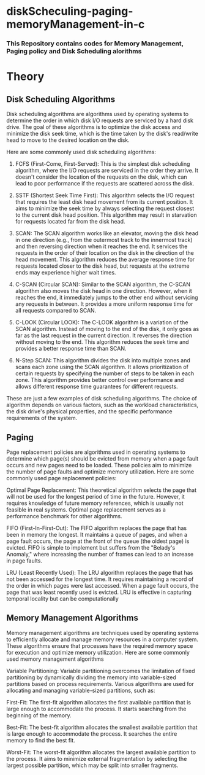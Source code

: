 # diskScheculing-paging-memoryManagement-in-c
### This Repository contains codes for Memory Management, Paging policy and Disk Scheduling alorithms


#  Theory

## Disk Scheduling Algorithms

Disk scheduling algorithms are algorithms used by operating systems to determine the order in which disk I/O requests are serviced by a hard disk drive. The goal of these algorithms is to optimize the disk access and minimize the disk seek time, which is the time taken by the disk's read/write head to move to the desired location on the disk.

Here are some commonly used disk scheduling algorithms:

1. FCFS (First-Come, First-Served): This is the simplest disk scheduling algorithm, where the I/O requests are serviced in the order they arrive. It doesn't consider the location of the requests on the disk, which can lead to poor performance if the requests are scattered across the disk.

2. SSTF (Shortest Seek Time First): This algorithm selects the I/O request that requires the least disk head movement from its current position. It aims to minimize the seek time by always selecting the request closest to the current disk head position. This algorithm may result in starvation for requests located far from the disk head.

3. SCAN: The SCAN algorithm works like an elevator, moving the disk head in one direction (e.g., from the outermost track to the innermost track) and then reversing direction when it reaches the end. It services the requests in the order of their location on the disk in the direction of the head movement. This algorithm reduces the average response time for requests located closer to the disk head, but requests at the extreme ends may experience higher wait times.

4. C-SCAN (Circular SCAN): Similar to the SCAN algorithm, the C-SCAN algorithm also moves the disk head in one direction. However, when it reaches the end, it immediately jumps to the other end without servicing any requests in between. It provides a more uniform response time for all requests compared to SCAN.

5. C-LOOK (Circular LOOK): The C-LOOK algorithm is a variation of the SCAN algorithm. Instead of moving to the end of the disk, it only goes as far as the last request in the current direction. It reverses the direction without moving to the end. This algorithm reduces the seek time and provides a better response time than SCAN.

6. N-Step SCAN: This algorithm divides the disk into multiple zones and scans each zone using the SCAN algorithm. It allows prioritization of certain requests by specifying the number of steps to be taken in each zone. This algorithm provides better control over performance and allows different response time guarantees for different requests.

These are just a few examples of disk scheduling algorithms. The choice of algorithm depends on various factors, such as the workload characteristics, the disk drive's physical properties, and the specific performance requirements of the system.

## Paging

Page replacement policies are algorithms used in operating systems to determine which page(s) should be evicted from memory when a page fault occurs and new pages need to be loaded. These policies aim to minimize the number of page faults and optimize memory utilization. Here are some commonly used page replacement policies:

Optimal Page Replacement: This theoretical algorithm selects the page that will not be used for the longest period of time in the future. However, it requires knowledge of future memory references, which is usually not feasible in real systems. Optimal page replacement serves as a performance benchmark for other algorithms.

FIFO (First-In-First-Out): The FIFO algorithm replaces the page that has been in memory the longest. It maintains a queue of pages, and when a page fault occurs, the page at the front of the queue (the oldest page) is evicted. FIFO is simple to implement but suffers from the "Belady's Anomaly," where increasing the number of frames can lead to an increase in page faults.

LRU (Least Recently Used): The LRU algorithm replaces the page that has not been accessed for the longest time. It requires maintaining a record of the order in which pages were last accessed. When a page fault occurs, the page that was least recently used is evicted. LRU is effective in capturing temporal locality but can be computationally 

## Memory Management Algorithms

Memory management algorithms are techniques used by operating systems to efficiently allocate and manage memory resources in a computer system. These algorithms ensure that processes have the required memory space for execution and optimize memory utilization. Here are some commonly used memory management algorithms

Variable Partitioning: Variable partitioning overcomes the limitation of fixed partitioning by dynamically dividing the memory into variable-sized partitions based on process requirements. Various algorithms are used for allocating and managing variable-sized partitions, such as:

First-Fit: The first-fit algorithm allocates the first available partition that is large enough to accommodate the process. It starts searching from the beginning of the memory.

Best-Fit: The best-fit algorithm allocates the smallest available partition that is large enough to accommodate the process. It searches the entire memory to find the best fit.

Worst-Fit: The worst-fit algorithm allocates the largest available partition to the process. It aims to minimize external fragmentation by selecting the largest possible partition, which may be split into smaller fragments.
